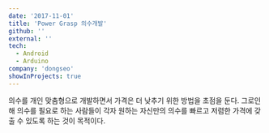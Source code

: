 ```yaml
---
date: '2017-11-01'
title: 'Power Grasp 의수개발'
github: ''
external: ''
tech:
  - Android
  - Arduino
company: 'dongseo'
showInProjects: true
---
```


의수를 개인 맞춤형으로 개발하면서 가격은 더 낮추기 위한 방법을 초점을 둔다. 그로인해 의수를 필요로 하는 사람들이 각자 원하는 자신만의 의수를 빠르고 저렴한 가격에 갖출 수 있도록 하는 것이 목적이다.
